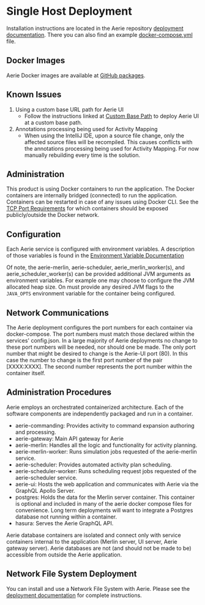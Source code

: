 # Single Host Deployment

Installation instructions are located in the Aerie repository [deployment documentation](https://github.com/NASA-AMMOS/aerie/blob/develop/deployment). There you can also find an example [docker-compose.yml](https://github.com/NASA-AMMOS/aerie/blob/develop/deployment/docker-compose.yml) file.

## Docker Images

Aerie Docker images are available at [GitHub packages](https://github.com/orgs/NASA-AMMOS/packages?tab=packages&ecosystem=container&q=aerie). 

## Known Issues

1. Using a custom base URL path for Aerie UI 
    * Follow the instructions linked at [Custom Base Path](ui-custom-base-path) to deploy Aerie UI at a custom base path.
2. Annotations processing being used for Activity Mapping
    * When using the IntelliJ IDE, upon a source file change, only the affected source files will be recompiled. This causes conflicts with the annotations processing being used for Activity Mapping. For now manually rebuilding every time is the solution.

## Administration

This product is using Docker containers to run the application. The Docker containers are internally bridged (connected) to run the application. Containers can be restarted in case of any issues using Docker CLI. See the [TCP Port Requirements](system-requirements.md#tcp-port-requirements) for which containers should be exposed publicly/outside the Docker network.

## Configuration

Each Aerie service is configured with environment variables. A description of those variables is found in the [Environment Variable Documentation](https://github.com/NASA-AMMOS/aerie/blob/develop/deployment/Environment.md)

Of note, the aerie-merlin, aerie-scheduler, aerie_merlin_worker(s), and aerie_scheduler_worker(s) can be provided additional JVM arguments as environment variables. For example one may choose to configure the JVM allocated heap size. On must provide any desired JVM flags to the `JAVA_OPTS` environment variable for the container being configured.

## Network Communications

The Aerie deployment configures the port numbers for each container via docker-compose. The port numbers must match those declared within the services' config.json. In a large majority of Aerie deployments no change to these port numbers will be needed, nor should one be made. The only port number that might be desired to change is the Aerie-UI port (80). In this case the number to change is the first port number of the pair [XXXX:XXXX]. The second number represents the port number within the container itself.

## Administration Procedures

Aerie employs an orchestrated containerized architecture. Each of the software components are independently packaged and run in a container. 
- aerie-commanding: Provides activity to command expansion authoring and processing. 
- aerie-gateway: Main API gateway for Aerie
- aerie-merlin: Handles all the logic and functionality for activity planning.
- aerie-merlin-worker: Runs simulation jobs requested of the aerie-merlin service.
- aerie-scheduler: Provides automated activity plan scheduling. 
- aerie-scheduler-worker: Runs scheduling request jobs requested of the aerie-scheduler service.
- aerie-ui: Hosts the web application and communicates with Aerie via the GraphQL Apollo Server.
- postgres: Holds the data for the Merlin server container. This container is optional and included in many of the aerie docker compose files for convenience. Long term deployments will want to integrate a Postgres database not running within a container. 
- hasura: Serves the Aerie GraphQL API.

Aerie database containers are isolated and connect only with service containers internal to the application (Merlin server, UI server, Aerie gateway server). Aerie databases are not (and should not be made to be) accessible from outside the Aerie application. 

## Network File System Deployment

You can install and use a Network File System with Aerie. Please see the [deployment documentation](https://github.com/NASA-AMMOS/aerie/blob/develop/deployment/NFS.md) for complete instructions.
